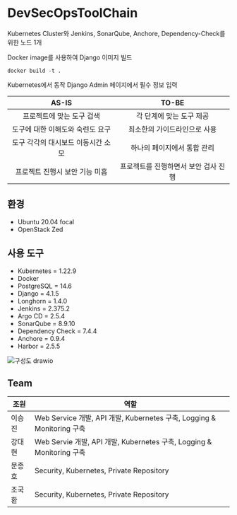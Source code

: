 # DevSecOpsToolChain

Kubernetes Cluster와 Jenkins, SonarQube, Anchore, Dependency-Check를 위한 노드 1개

Docker image를 사용하여 Django 이미지 빌드
```
docker build -t . 
```
Kubernetes에서 동작
Django Admin 페이지에서 필수 정보 입력

|   AS-IS                       |   TO-BE                           |
|:-----------------------------:|:---------------------------------:|
|프로젝트에 맞는 도구 검색        |각 단계에 맞는 도구 제공             |
|도구에 대한 이해도와 숙련도 요구  |최소한의 가이드라인으로 사용         |
|도구 각각의 대시보드 이동시간 소모|하나의 페이지에서 통합 관리          |
|프로젝트 진행시 보안 기능 미흡    |프로젝트를 진행하면서 보안 검사 진행  |

## 환경
- Ubuntu 20.04 focal
- OpenStack Zed

## 사용 도구
- Kubernetes = 1.22.9
- Docker
- PostgreSQL = 14.6
- Django = 4.1.5
- Longhorn = 1.4.0
- Jenkins = 2.375.2
- Argo CD = 2.5.4
- SonarQube = 8.9.10
- Dependency Check = 7.4.4
- Anchore = 0.9.4
- Harbor = 2.5.5


![구성도 drawio](https://user-images.githubusercontent.com/76959621/218671657-cdecc1a6-c49b-4250-8280-6fe6bc586f5f.png)


## Team
조원|역할
---|---|
이승진|Web Service 개발, API 개발, Kubernetes 구축, Logging & Monitoring 구축
강대현|Web Servie 개발, API 개발, Kubernetes 구축, Logging & Monitoring 구축
문종호|Security, Kubernetes, Private Repository
조국환|Security, Kubernetes, Private Repository
